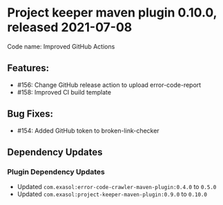 # Project keeper maven plugin 0.10.0, released 2021-07-08

Code name: Improved GitHub Actions

## Features:

* #156: Change GitHub release action to upload error-code-report
* #158: Improved CI build template

## Bug Fixes:

* #154: Added GitHub token to broken-link-checker

## Dependency Updates

### Plugin Dependency Updates

* Updated `com.exasol:error-code-crawler-maven-plugin:0.4.0` to `0.5.0`
* Updated `com.exasol:project-keeper-maven-plugin:0.9.0` to `0.10.0`

